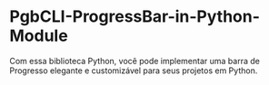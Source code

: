 # PgbCLI-ProgressBar-in-Python-Module
Com essa biblioteca Python, você pode implementar uma barra de Progresso elegante e customizável para seus projetos em Python.
